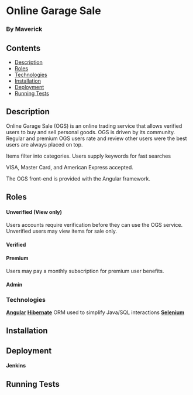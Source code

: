 # Online Garage Sale

### By Maverick

## Contents
- [Description](#description)
- [Roles](#roles)
- [Technologies](#technologies)
- [Installation](#installation)
- [Deployment](#deployment)
- [Running Tests](#testing)

## Description
Online Garage Sale (OGS) is an online trading service that allows verified users to buy and sell personal goods. OGS is driven by its community. Regular and premium OGS users rate and review other users were the best users are always placed on top.

Items filter into categories. Users supply keywords for fast searches

VISA, Master Card, and American Express accepted.

The OGS front-end is provided with the Angular framework.

## Roles
#### Unverified (View only)
Users accounts require verification before they can use the OGS service. Unverified users may view items for sale only.
#### Verified
#### Premium
Users may pay a monthly subscription for premium user benefits.
#### Admin
### Technologies
[**Angular**](https://angular.io/)
[**Hibernate**](http://hibernate.org/) ORM used to simplify Java/SQL interactions
[**Selenium**](https://www.seleniumhq.org/)
## Installation
## Deployment
#### Jenkins
## Running Tests